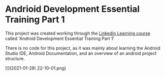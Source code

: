 # Andrioid Development Essential Training Part 1

This project was created working through the [Linkedin Learning course](https://www.linkedin.com/learning/android-development-essential-training-part-1/your-first-android-app?u=67553266) called 'Android Development Essential Training Part 1'

There is no code for this project, as it was mainly about learning the Android Studio IDE, Android Documentation, and an overview of an android project structure.

![](2021-01-28\ 22-10-01.png)
